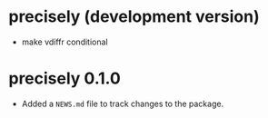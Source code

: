 # precisely (development version)

* make vdiffr conditional

# precisely 0.1.0

* Added a `NEWS.md` file to track changes to the package.
